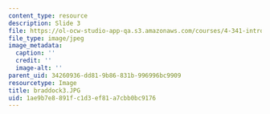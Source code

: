 ```yaml
---
content_type: resource
description: Slide 3
file: https://ol-ocw-studio-app-qa.s3.amazonaws.com/courses/4-341-introduction-to-photography-fall-2002/1ae9b7e8891fc1d3ef81a7cbb0bc9176_braddock3.JPG
file_type: image/jpeg
image_metadata:
  caption: ''
  credit: ''
  image-alt: ''
parent_uid: 34260936-dd81-9b86-831b-996996bc9909
resourcetype: Image
title: braddock3.JPG
uid: 1ae9b7e8-891f-c1d3-ef81-a7cbb0bc9176
---
```

